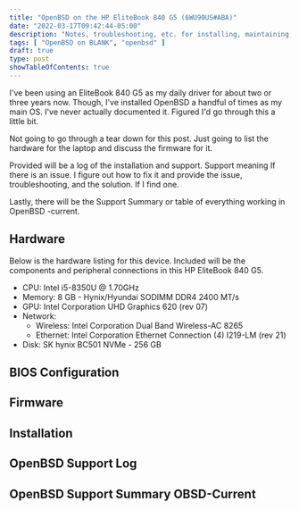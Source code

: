 ```yaml
---
title: "OpenBSD on the HP EliteBook 840 G5 (6WU90US#ABA)"
date: "2022-03-17T09:42:44-05:00"
description: "Notes, troubleshooting, etc. for installing, maintaining, and using OpenBSD on an HP EliteBook 840 G5."
tags: [ "OpenBSD on BLANK", "openbsd" ]
draft: true
type: post
showTableOfContents: true
---
```


I've been using an EliteBook 840 G5 as my daily driver for about two
or three years now. Though, I've installed OpenBSD a handful of times as
my main OS. I've never actually documented it. Figured I'd go through
this a little bit.

Not going to go through a tear down for this post. Just going to list
the hardware for the laptop and discuss the firmware for it.

Provided will be a log of the installation and support. Support meaning
If there is an issue. I figure out how to fix it and provide the issue,
troubleshooting, and the solution. If I find one.

Lastly, there will be the Support Summary or table of everything working
in OpenBSD -current. 

## Hardware

Below is the hardware listing for this device. Included will be the
components and peripheral connections in this HP EliteBook 840 G5.

- CPU: Intel i5-8350U @ 1.70GHz
- Memory: 8 GB - Hynix/Hyundai SODIMM DDR4 2400 MT/s
- GPU: Intel Corporation UHD Graphics 620 (rev 07) 
- Network:
  - Wireless: Intel Corporation Dual Band Wireless-AC 8265
  - Ethernet: Intel Corporation Ethernet Connection (4) I219-LM (rev 21) 
- Disk: SK hynix BC501 NVMe - 256 GB

## BIOS Configuration



## Firmware



## Installation



## OpenBSD Support Log



## OpenBSD Support Summary OBSD-Current



